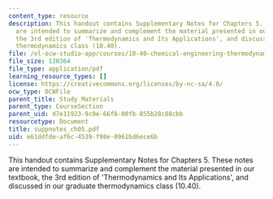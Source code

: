 ```yaml
---
content_type: resource
description: This handout contains Supplementary Notes for Chapters 5. These notes
  are intended to summarize and complement the material presented in our textbook,
  the 3rd edition of 'Thermodynamics and Its Applications', and discussed in our graduate
  thermodynamics class (10.40).
file: /ol-ocw-studio-app/courses/10-40-chemical-engineering-thermodynamics-fall-2003/e61ddfdeaf6c4539f98e0961bd6ece6b_suppnotes_ch05.pdf
file_size: 120364
file_type: application/pdf
learning_resource_types: []
license: https://creativecommons.org/licenses/by-nc-sa/4.0/
ocw_type: OCWFile
parent_title: Study Materials
parent_type: CourseSection
parent_uid: d7e11923-9c0e-66f8-00fb-855b28c88cbb
resourcetype: Document
title: suppnotes_ch05.pdf
uid: e61ddfde-af6c-4539-f98e-0961bd6ece6b
---
```

This handout contains Supplementary Notes for Chapters 5. These notes are intended to summarize and complement the material presented in our textbook, the 3rd edition of 'Thermodynamics and Its Applications', and discussed in our graduate thermodynamics class (10.40).